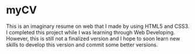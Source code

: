 # myCV
This is an imaginary resume on web that I made by using HTML5 and CSS3. I completed this project while I was learning through Web Developing. However, this is still not a finalized version and I hope to soon learn new skills to develop this version and commit some better versions.
